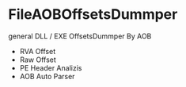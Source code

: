 # FileAOBOffsetsDummper
general DLL / EXE OffsetsDummper By AOB

* RVA Offset
* Raw Offset
* PE Header Analizis
* AOB Auto Parser
